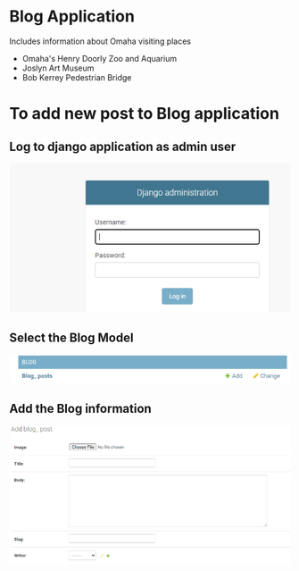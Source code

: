 # Blog Application

Includes information about Omaha visiting places

 * Omaha's Henry Doorly Zoo and Aquarium
 * Joslyn Art Museum
 * Bob Kerrey Pedestrian Bridge

# To add new post to Blog application 

  ## Log to django application as admin user 

  ![images](https://github.com/nagavenikiran/blogapp/blob/main/images/login.PNG)

  ## Select the Blog Model
 
  ![images](https://github.com/nagavenikiran/blogapp/blob/main/images/selectapp.PNG)
  
  ## Add the Blog information

  ![images](https://github.com/nagavenikiran/blogapp/blob/main/images/AddBlog.PNG)
